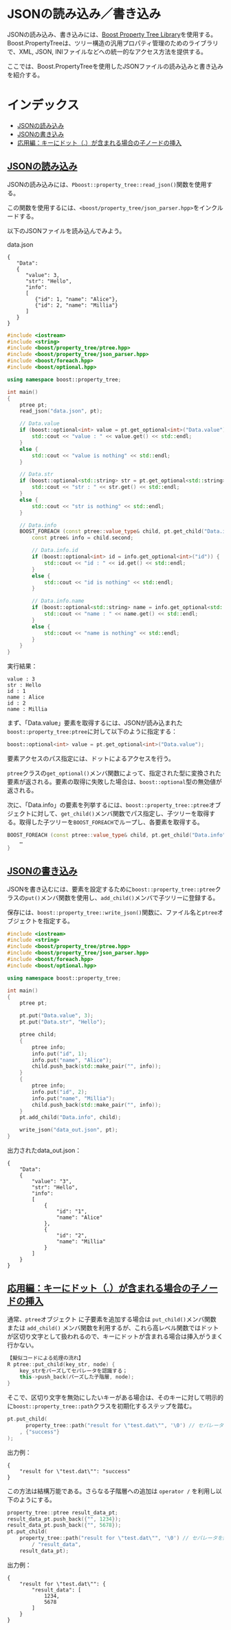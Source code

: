 # JSONの読み込み／書き込み
JSONの読み込み、書き込みには、[Boost Property Tree Library](http://www.boost.org/doc/libs/release/doc/html/property_tree.html)を使用する。Boost.PropertyTreeは、ツリー構造の汎用プロパティ管理のためのライブラリで、XML, JSON, INIファイルなどへの統一的なアクセス方法を提供する。

ここでは、Boost.PropertyTreeを使用したJSONファイルの読み込みと書き込みを紹介する。


# インデックス
- [JSONの読み込み](#read)
- [JSONの書き込み](#write)
- [応用編：キーにドット（.）が含まれる場合の子ノードの挿入](#key-includes-dot)


## <a name="read" href="#read">JSONの読み込み</a>
JSONの読み込みには、`Pboost::property_tree::read_json()`関数を使用する。

この関数を使用するには、`<boost/property_tree/json_parser.hpp>`をインクルードする。

以下のJSONファイルを読み込んでみよう。

data.json
```
{
   "Data": 
   {
      "value": 3,
      "str": "Hello",
      "info": 
      [
         {"id": 1, "name": "Alice"},
         {"id": 2, "name": "Millia"}
      ]
   }
}
```


```cpp
#include <iostream>
#include <string>
#include <boost/property_tree/ptree.hpp>
#include <boost/property_tree/json_parser.hpp>
#include <boost/foreach.hpp>
#include <boost/optional.hpp>

using namespace boost::property_tree;

int main()
{
    ptree pt;
    read_json("data.json", pt);

    // Data.value
    if (boost::optional<int> value = pt.get_optional<int>("Data.value")) {
        std::cout << "value : " << value.get() << std::endl;
    }
    else {
        std::cout << "value is nothing" << std::endl;
    }

    // Data.str
    if (boost::optional<std::string> str = pt.get_optional<std::string>("Data.str")) {
        std::cout << "str : " << str.get() << std::endl;
    }
    else {
        std::cout << "str is nothing" << std::endl;
    }

    // Data.info
    BOOST_FOREACH (const ptree::value_type& child, pt.get_child("Data.info")) {
        const ptree& info = child.second;

        // Data.info.id
        if (boost::optional<int> id = info.get_optional<int>("id")) {
            std::cout << "id : " << id.get() << std::endl;
        }
        else {
            std::cout << "id is nothing" << std::endl;
        }

        // Data.info.name
        if (boost::optional<std::string> name = info.get_optional<std::string>("name")) {
            std::cout << "name : " << name.get() << std::endl;
        }
        else {
            std::cout << "name is nothing" << std::endl;
        }
    }
}
```

実行結果：
```
value : 3
str : Hello
id : 1
name : Alice
id : 2
name : Millia
```

まず、「Data.value」要素を取得するには、JSONが読み込まれた`boost::property_tree:ptree`に対して以下のように指定する：

```cpp
boost::optional<int> value = pt.get_optional<int>("Data.value");
```

要素アクセスのパス指定には、ドットによるアクセスを行う。

`ptree`クラスの`get_optional()`メンバ関数によって、指定された型に変換された要素が返される。要素の取得に失敗した場合は、`boost::optional`型の無効値が返される。


次に、「Data.info」の要素を列挙するには、`boost::property_tree::ptree`オブジェクトに対して、`get_child()`メンバ関数でパス指定し、子ツリーを取得する。取得した子ツリーを`BOOST_FOREACH`でループし、各要素を取得する。

```cpp
BOOST_FOREACH (const ptree::value_type& child, pt.get_child("Data.info")) {
    …
}
```


## <a name="write" href="#write">JSONの書き込み</a>
JSONを書き込むには、要素を設定するために`boost::property_tree::ptree`クラスの`put()`メンバ関数を使用し、`add_child()`メンバで子ツリーに登録する。

保存には、`boost::property_tree::write_json()`関数に、ファイル名と`ptree`オブジェクトを指定する。


```cpp
#include <iostream>
#include <string>
#include <boost/property_tree/ptree.hpp>
#include <boost/property_tree/json_parser.hpp>
#include <boost/foreach.hpp>
#include <boost/optional.hpp>

using namespace boost::property_tree;

int main()
{
    ptree pt;

    pt.put("Data.value", 3);
    pt.put("Data.str", "Hello");

    ptree child;
    {
        ptree info;
        info.put("id", 1);
        info.put("name", "Alice");
        child.push_back(std::make_pair("", info));
    }
    {
        ptree info;
        info.put("id", 2);
        info.put("name", "Millia");
        child.push_back(std::make_pair("", info));
    }
    pt.add_child("Data.info", child);

    write_json("data_out.json", pt);
}
```

出力されたdata_out.json：
```
{
    "Data":
    {
        "value": "3",
        "str": "Hello",
        "info":
        [
            {
                "id": "1",
                "name": "Alice"
            },
            {
                "id": "2",
                "name": "Millia"
            }
        ]
    }
}
```


## <a name="key-includes-dot" href="#key-includes-dot">応用編：キーにドット（.）が含まれる場合の子ノードの挿入</a>
通常、`ptree`オブジェクト に子要素を追加する場合は `put_child()`メンバ関数 または `add_child()` メンバ関数を利用するが、これら高レベル関数ではドットが区切り文字として扱われるので、キーにドットが含まれる場合は挿入がうまく行かない。

```cpp
【擬似コードによる処理の流れ】
R ptree::put_child(key_str, node) {
    key_strをパーズしてセパレータを認識する；
    this->push_back(パーズした子階層, node);
}
```

そこで、区切り文字を無効にしたいキーがある場合は、そのキーに対して明示的に`boost::property_tree::path`クラスを初期化するステップを踏む。

```cpp
pt.put_child(
      property_tree::path("result for \"test.dat\"", '\0') // セパレータを無効化
    , {"success"}
);
```

出力例：
```
{
    "result for \"test.dat\"": "success"
}
```

この方法は結構万能である。さらなる子階層への追加は `operator /` を利用し以下のようにする。

```cpp
property_tree::ptree result_data_pt;
result_data_pt.push_back({"", 1234});
result_data_pt.push_back({"", 5678});
pt.put_child(
    property_tree::path("result for \"test.dat\"", '\0') // セパレータを無効化
        / "result_data",
    result_data_pt);
```


出力例：
```
{
    "result for \"test.dat\"": {
        "result_data": [
            1234,
            5678
        ]
    }
}
```

